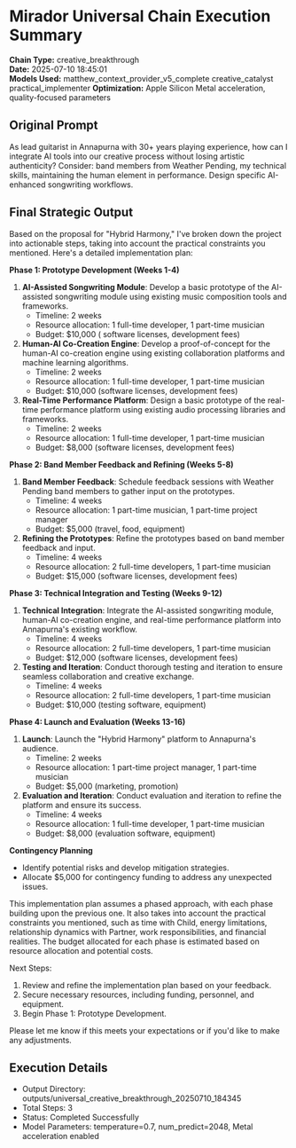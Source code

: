 # Mirador Universal Chain Execution Summary

**Chain Type:** creative_breakthrough  
**Date:** 2025-07-10 18:45:01  
**Models Used:** matthew_context_provider_v5_complete creative_catalyst practical_implementer
**Optimization:** Apple Silicon Metal acceleration, quality-focused parameters

## Original Prompt
As lead guitarist in Annapurna with 30+ years playing experience, how can I integrate AI tools into our creative process without losing artistic authenticity? Consider: band members from
   Weather Pending, my technical skills, maintaining the human element in performance. Design specific AI-enhanced songwriting workflows.

## Final Strategic Output
Based on the proposal for "Hybrid Harmony," I've broken down the project into actionable steps, taking into account the practical constraints you mentioned. Here's a detailed implementation plan:

**Phase 1: Prototype Development (Weeks 1-4)**

1. **AI-Assisted Songwriting Module**: Develop a basic prototype of the AI-assisted songwriting module using existing music composition tools and frameworks.
	* Timeline: 2 weeks
	* Resource allocation: 1 full-time developer, 1 part-time musician
	* Budget: $10,000 ( software licenses, development fees)
2. **Human-AI Co-Creation Engine**: Develop a proof-of-concept for the human-AI co-creation engine using existing collaboration platforms and machine learning algorithms.
	* Timeline: 2 weeks
	* Resource allocation: 1 full-time developer, 1 part-time musician
	* Budget: $10,000 (software licenses, development fees)
3. **Real-Time Performance Platform**: Design a basic prototype of the real-time performance platform using existing audio processing libraries and frameworks.
	* Timeline: 2 weeks
	* Resource allocation: 1 full-time developer, 1 part-time musician
	* Budget: $8,000 (software licenses, development fees)

**Phase 2: Band Member Feedback and Refining (Weeks 5-8)**

1. **Band Member Feedback**: Schedule feedback sessions with Weather Pending band members to gather input on the prototypes.
	* Timeline: 4 weeks
	* Resource allocation: 1 part-time musician, 1 part-time project manager
	* Budget: $5,000 (travel, food, equipment)
2. **Refining the Prototypes**: Refine the prototypes based on band member feedback and input.
	* Timeline: 4 weeks
	* Resource allocation: 2 full-time developers, 1 part-time musician
	* Budget: $15,000 (software licenses, development fees)

**Phase 3: Technical Integration and Testing (Weeks 9-12)**

1. **Technical Integration**: Integrate the AI-assisted songwriting module, human-AI co-creation engine, and real-time performance platform into Annapurna's existing workflow.
	* Timeline: 4 weeks
	* Resource allocation: 2 full-time developers, 1 part-time musician
	* Budget: $12,000 (software licenses, development fees)
2. **Testing and Iteration**: Conduct thorough testing and iteration to ensure seamless collaboration and creative exchange.
	* Timeline: 4 weeks
	* Resource allocation: 2 full-time developers, 1 part-time musician
	* Budget: $10,000 (testing software, equipment)

**Phase 4: Launch and Evaluation (Weeks 13-16)**

1. **Launch**: Launch the "Hybrid Harmony" platform to Annapurna's audience.
	* Timeline: 2 weeks
	* Resource allocation: 1 part-time project manager, 1 part-time musician
	* Budget: $5,000 (marketing, promotion)
2. **Evaluation and Iteration**: Conduct evaluation and iteration to refine the platform and ensure its success.
	* Timeline: 4 weeks
	* Resource allocation: 1 full-time developer, 1 part-time musician
	* Budget: $8,000 (evaluation software, equipment)

**Contingency Planning**

* Identify potential risks and develop mitigation strategies.
* Allocate $5,000 for contingency funding to address any unexpected issues.

This implementation plan assumes a phased approach, with each phase building upon the previous one. It also takes into account the practical constraints you mentioned, such as time with Child, energy limitations, relationship dynamics with Partner, work responsibilities, and financial realities. The budget allocated for each phase is estimated based on resource allocation and potential costs.

Next Steps:

1. Review and refine the implementation plan based on your feedback.
2. Secure necessary resources, including funding, personnel, and equipment.
3. Begin Phase 1: Prototype Development.

Please let me know if this meets your expectations or if you'd like to make any adjustments.

## Execution Details
- Output Directory: outputs/universal_creative_breakthrough_20250710_184345
- Total Steps: 3
- Status: Completed Successfully
- Model Parameters: temperature=0.7, num_predict=2048, Metal acceleration enabled
